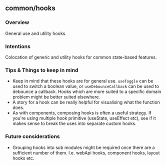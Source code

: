 ## common/hooks

### Overview

General use and utility hooks.

### Intentions

Colocation of generic and utility hooks for common state-based features.

### Tips & Things to keep in mind

- Keep in mind that these hooks are for general use. `useToggle` can be used to switch a boolean value, or `useDebounceCallback` can be used to debounce a callback. Hooks which are more suited to a specific domain problem might be better suited elsewhere.
- A story for a hook can be really helpful for visualising what the function does.
- As with components, composing hooks is often a useful strategy. If you're using multiple hook primitive (useState, useEffect etc), see if it makes sense to break the uses into separate custom hooks.

### Future considerations

- Grouping hooks into sub modules might be required once there are a sufficient number of them. I.e. webApi hooks, component hooks, layout hooks etc.
